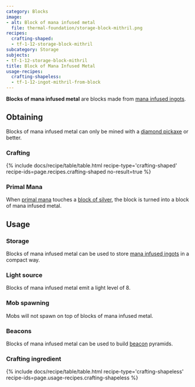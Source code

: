 ```yaml
---
category: Blocks
image:
- alt: Block of mana infused metal
  file: thermal-foundation/storage-block-mithril.png
recipes:
  crafting-shaped:
  - tf-1-12-storage-block-mithril
subcategory: Storage
subjects:
- tf-1-12-storage-block-mithril
title: Block of Mana Infused Metal
usage-recipes:
  crafting-shapeless:
  - tf-1-12-ingot-mithril-from-block
---
```


**Blocks of mana infused metal** are blocks made from [mana infused
ingots](../mana-infused-ingot/).


Obtaining
---------

Blocks of mana infused metal can only be mined with a [diamond
pickaxe](https://minecraft.gamepedia.com/Pickaxe) or better.

### Crafting
{% include docs/recipe/table/table.html recipe-type='crafting-shaped' recipe-ids=page.recipes.crafting-shaped no-result=true %}

### Primal Mana
When [primal mana](../primal-mana/) touches a [block of
silver](../block-of-silver/), the block is turned into a block of mana
infused metal.


Usage
-----

### Storage
Blocks of mana infused metal can be used to store [mana infused
ingots](../mana-infused-ingot/) in a compact way.

### Light source
Blocks of mana infused metal emit a light level of 8.

### Mob spawning
Mobs will not spawn on top of blocks of mana infused metal.

### Beacons
Blocks of mana infused metal can be used to build
[beacon](https://minecraft.gamepedia.com/Beacon) pyramids.

### Crafting ingredient
{% include docs/recipe/table/table.html recipe-type='crafting-shapeless' recipe-ids=page.usage-recipes.crafting-shapeless %}
